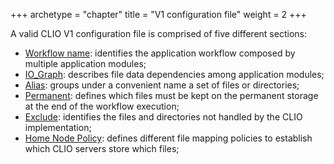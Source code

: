 +++
archetype = "chapter"
title = "V1 configuration file"
weight = 2
+++

A valid CLIO V1 configuration file is comprised of five different sections:

- [Workflow name](workflow_name/_index.md): identifies the application workflow composed by multiple application modules;
- [IO_Graph](IO_Graph/_index.md): describes file data dependencies among application modules;
- [Alias](alias/_index.md): groups under a convenient name a set of files or directories;
- [Permanent](permanent/_index.md): defines which files must be kept on the permanent storage at the end of the workflow execution;
- [Exclude](exclude/_index.md): identifies the files and directories not handled by the CLIO implementation;
- [Home Node Policy](home_node_policy/_index.md): defines different file mapping policies to establish which CLIO servers store which files;
